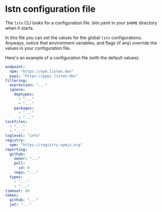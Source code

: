 # lstn configuration file

The `lstn` CLI looks for a configuration file .lstn.yaml in your `$HOME` directory when it starts.

In this file you can set the values for the global `lstn` configurations.
Anyways, notice that environment variables, and flags (if any) override the values in your configuration file.

Here's an example of a configuration file (with the default values):

```yaml
endpoint: 
  npm: "https://npm.listen.dev"
  pypi: "https://pypi.listen.dev"
filtering: 
  expression: "..."
  ignore: 
    deptypes: 
      - "..."
      - "..."
    packages: 
      - "..."
      - "..."
lockfiles: 
  - "..."
  - "..."
loglevel: "info"
registry: 
  npm: "https://registry.npmjs.org"
reporting: 
  github: 
    owner: "..."
    pull: 
      id: 0
    repo: "..."
  types: 
    - "..."
    - "..."
timeout: 60
token: 
  github: "..."
  jwt: "..."
```
